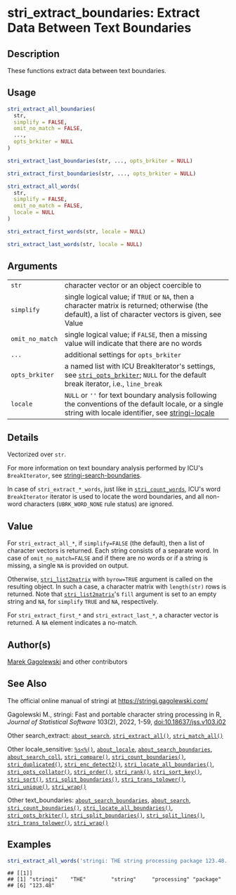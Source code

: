 # stri_extract_boundaries: Extract Data Between Text Boundaries

## Description

These functions extract data between text boundaries.

## Usage

``` r
stri_extract_all_boundaries(
  str,
  simplify = FALSE,
  omit_no_match = FALSE,
  ...,
  opts_brkiter = NULL
)

stri_extract_last_boundaries(str, ..., opts_brkiter = NULL)

stri_extract_first_boundaries(str, ..., opts_brkiter = NULL)

stri_extract_all_words(
  str,
  simplify = FALSE,
  omit_no_match = FALSE,
  locale = NULL
)

stri_extract_first_words(str, locale = NULL)

stri_extract_last_words(str, locale = NULL)
```

## Arguments

|                 |                                                                                                                                                                                      |
|-----------------|--------------------------------------------------------------------------------------------------------------------------------------------------------------------------------------|
| `str`           | character vector or an object coercible to                                                                                                                                           |
| `simplify`      | single logical value; if `TRUE` or `NA`, then a character matrix is returned; otherwise (the default), a list of character vectors is given, see Value                               |
| `omit_no_match` | single logical value; if `FALSE`, then a missing value will indicate that there are no words                                                                                         |
| `...`           | additional settings for `opts_brkiter`                                                                                                                                               |
| `opts_brkiter`  | a named list with <span class="pkg">ICU</span> BreakIterator\'s settings, see [`stri_opts_brkiter`](stri_opts_brkiter.md); `NULL` for the default break iterator, i.e., `line_break` |
| `locale`        | `NULL` or `''` for text boundary analysis following the conventions of the default locale, or a single string with locale identifier, see [stringi-locale](about_locale.md)          |

## Details

Vectorized over `str`.

For more information on text boundary analysis performed by <span class="pkg">ICU</span>\'s `BreakIterator`, see [stringi-search-boundaries](about_search_boundaries.md).

In case of `stri_extract_*_words`, just like in [`stri_count_words`](stri_count_boundaries.md), <span class="pkg">ICU</span>\'s word `BreakIterator` iterator is used to locate the word boundaries, and all non-word characters (`UBRK_WORD_NONE` rule status) are ignored.

## Value

For `stri_extract_all_*`, if `simplify=FALSE` (the default), then a list of character vectors is returned. Each string consists of a separate word. In case of `omit_no_match=FALSE` and if there are no words or if a string is missing, a single `NA` is provided on output.

Otherwise, [`stri_list2matrix`](stri_list2matrix.md) with `byrow=TRUE` argument is called on the resulting object. In such a case, a character matrix with `length(str)` rows is returned. Note that [`stri_list2matrix`](stri_list2matrix.md)\'s `fill` argument is set to an empty string and `NA`, for `simplify` `TRUE` and `NA`, respectively.

For `stri_extract_first_*` and `stri_extract_last_*`, a character vector is returned. A `NA` element indicates a no-match.

## Author(s)

[Marek Gagolewski](https://www.gagolewski.com/) and other contributors

## See Also

The official online manual of <span class="pkg">stringi</span> at <https://stringi.gagolewski.com/>

Gagolewski M., <span class="pkg">stringi</span>: Fast and portable character string processing in R, *Journal of Statistical Software* 103(2), 2022, 1-59, [doi:10.18637/jss.v103.i02](https://doi.org/10.18637/jss.v103.i02)

Other search_extract: [`about_search`](about_search.md), [`stri_extract_all()`](stri_extract.md), [`stri_match_all()`](stri_match.md)

Other locale_sensitive: [`%s<%()`](+25s+3C+25.md), [`about_locale`](about_locale.md), [`about_search_boundaries`](about_search_boundaries.md), [`about_search_coll`](about_search_coll.md), [`stri_compare()`](stri_compare.md), [`stri_count_boundaries()`](stri_count_boundaries.md), [`stri_duplicated()`](stri_duplicated.md), [`stri_enc_detect2()`](stri_enc_detect2.md), [`stri_locate_all_boundaries()`](stri_locate_boundaries.md), [`stri_opts_collator()`](stri_opts_collator.md), [`stri_order()`](stri_order.md), [`stri_rank()`](stri_rank.md), [`stri_sort_key()`](stri_sort_key.md), [`stri_sort()`](stri_sort.md), [`stri_split_boundaries()`](stri_split_boundaries.md), [`stri_trans_tolower()`](stri_trans_casemap.md), [`stri_unique()`](stri_unique.md), [`stri_wrap()`](stri_wrap.md)

Other text_boundaries: [`about_search_boundaries`](about_search_boundaries.md), [`about_search`](about_search.md), [`stri_count_boundaries()`](stri_count_boundaries.md), [`stri_locate_all_boundaries()`](stri_locate_boundaries.md), [`stri_opts_brkiter()`](stri_opts_brkiter.md), [`stri_split_boundaries()`](stri_split_boundaries.md), [`stri_split_lines()`](stri_split_lines.md), [`stri_trans_tolower()`](stri_trans_casemap.md), [`stri_wrap()`](stri_wrap.md)

## Examples




```r
stri_extract_all_words('stringi: THE string processing package 123.48...')
```

```
## [[1]]
## [1] "stringi"    "THE"        "string"     "processing" "package"   
## [6] "123.48"
```
